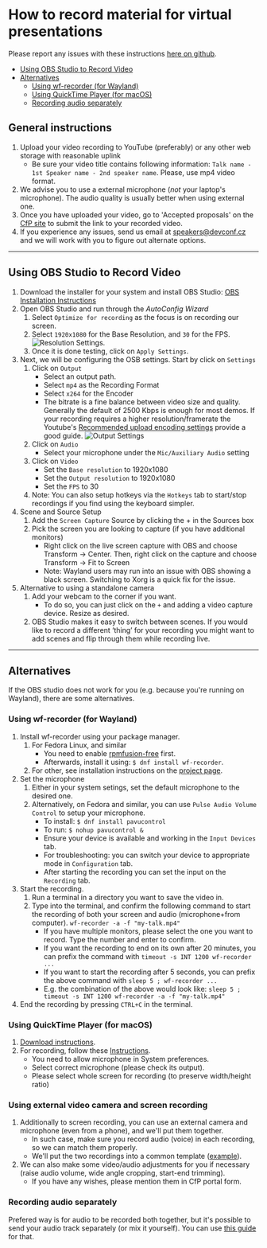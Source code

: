 # How to record material for virtual presentations

Please report any issues with these instructions [here on github](https://github.com/devconfcz/virtual-presentations/issues).


  - [Using OBS Studio to Record Video](#using-obs-studio-to-record-video)
  - [Alternatives](#alternatives)
    - [Using wf-recorder (for Wayland)](#using-wf-recorder-for-wayland)
    - [Using QuickTime Player (for macOS)](#using-quicktime-player-for-macos)
    - [Recording audio separately](#recording-audio-separately)

## General instructions

1. Upload your video recording to YouTube (preferably) or any other web storage with reasonable uplink
    - Be sure your video title contains following information: `Talk name - 1st Speaker name - 2nd speaker name`. Please, use mp4 video format.
2. We advise you to use a external microphone (_not_ your laptop's microphone). The audio quality is usually better when using external one.
3. Once you have uploaded your video, go to 'Accepted proposals' on the [CfP site](https://cfp.devconf.info/acceptedproposals/28) to submit the link to your recorded video.
4. If you experience any issues, send us email at [speakers@devconf.cz](speakers@devconf.cz) and we will work with you to figure out alternate options.

_ _ _ _

## Using OBS Studio to Record Video

1. Download the installer for your system and install OBS Studio: [OBS Installation Instructions](https://obsproject.com/wiki/install-instructions)
2. Open OBS Studio and run through the _AutoConfig Wizard_
    1. Select `Optimize for recording` as the focus is on recording our screen.
    2. Select `1920x1080` for the Base Resolution, and `30` for the FPS.
    ![Resolution Settings](./media/resolution_settings.png).
    3. Once it is done testing, click on `Apply Settings`.
3. Next, we will be configuring the OSB settings. Start by click on `Settings`
    1. Click on `Output`
        - Select an output path.
        - Select `mp4` as the Recording Format
        - Select `x264` for the Encoder
        - The bitrate is a fine balance between video size and quality. Generally the default of 2500 Kbps is enough for most demos. If your recording requires a higher resolution/framerate the  Youtube's [Recommended upload encoding settings](https://support.google.com/youtube/answer/1722171) provide a good guide.
        ![Output Settings](./media/output_settings.png)
    2. Click on `Audio`
        - Select your microphone under the `Mic/Auxiliary Audio` setting
    3. Click on `Video`
        - Set the `Base resolution` to 1920x1080
        - Set the `Output resolution` to 1920x1080
        - Set the `FPS` to 30
    4. Note: You can also setup hotkeys via the `Hotkeys` tab to start/stop recordings if you find using the keyboard simpler.
4. Scene and Source Setup
    1. Add the `Screen Capture` Source by clicking the + in the Sources box
    2. Pick the screen you are looking to capture (if you have additional monitors)
        - Right click on the live screen capture with OBS and choose Transform -> Center. Then, right click on the capture and choose Transform -> Fit to Screen
        - Note: Wayland users may run into an issue with OBS showing a black screen. Switching to Xorg is a quick fix for the issue.
5. Alternative to using a standalone camera
    1. Add your webcam to the corner if you want.
        - To do so, you can just click on the `+` and adding a video capture device. Resize as desired.
    2. OBS Studio makes it easy to switch between scenes. If you would like to record a different ‘thing’ for your recording you might want to add scenes and flip through them while recording live.

_ _ _ _

## Alternatives

If the OBS studio does not work for you (e.g. because you're running on Wayland), there are some alternatives.

### Using wf-recorder (for Wayland)

1. Install wf-recorder using your package manager.
    1. For Fedora Linux, and similar
        - You need to enable [rpmfusion-free](https://rpmfusion.org/Configuration) first.
        - Afterwards, install it using: `$ dnf install wf-recorder`.
    2. For other, see installation instructions on the [project page](https://github.com/ammen99/wf-recorder).
2. Set the microphone
    1. Either in your system setings, set the default microphone to the desired one.
    2. Alternatively, on Fedora and similar, you can use `Pulse Audio Volume Control` to setup your microphone.
        - To install: `$ dnf install pavucontrol`
        - To run: `$ nohup pavucontrol &`
        - Ensure your device is available and working in the `Input Devices` tab.
        - For troubleshooting: you can switch your device to appropriate mode in `Configuration` tab.
        - After starting the recording you can set the input on the `Recording` tab.
3. Start the recording.
    1. Run a terminal in a directory you want to save the video in.
    2. Type into the terminal, and confirm the following command to start the recording of both your screen and audio (microphone+from computer).
        `wf-recorder -a -f "my-talk.mp4"`
        - If you have multiple monitors, please select the one you want to record. Type the number and enter to confirm.
        - If you want the recording to end on its own after 20 minutes, you can prefix the command with `timeout -s INT 1200 wf-recorder ... `
        - If you want to start the recording after 5 seconds, you can prefix the above command with `sleep 5 ; wf-recorder ... `
        - E.g. the combination of the above would look like: `sleep 5 ; timeout -s INT 1200 wf-recorder -a -f "my-talk.mp4"`
4. End the recording by pressing `CTRL+C` in the terminal.


### Using QuickTime Player (for macOS)

1. [Download instructions](https://support.apple.com/downloads/quicktime).
2. For recording, follow these [Instructions](https://support.apple.com/en-us/HT208721#quicktime).
    - You need to allow microphone in System preferences.
    - Select correct microphone (please check its output).
    - Please select whole screen for recording (to preserve width/height ratio)

### Using external video camera and screen recording

1. Additionally to screen recording, you can use an external camera and microphone (even from a phone), and we'll put them together.
    - In such case, make sure you record audio (voice) in each recording, so we can match them properly.
    - We'll put the two recordings into a common template ([example](https://www.youtube.com/playlist?list=PLU1vS0speL2Z08BeKSwSqfxPEl3ta5UK3)).
2. We can also make some video/audio adjustments for you if necessary (raise audio volume, wide angle cropping, start-end trimming).
    - If you have any wishes, please mention them in CfP portal form.


### Recording audio separately

Prefered way is for audio to be recorded both together, but it's possible to send your audio track separately (or mix it yourself). You can use [this guide](https://github.com/devconfcz/virtual-presentations/blob/master/Recording-us.md#using-audacity-to-record-audio) for that.
